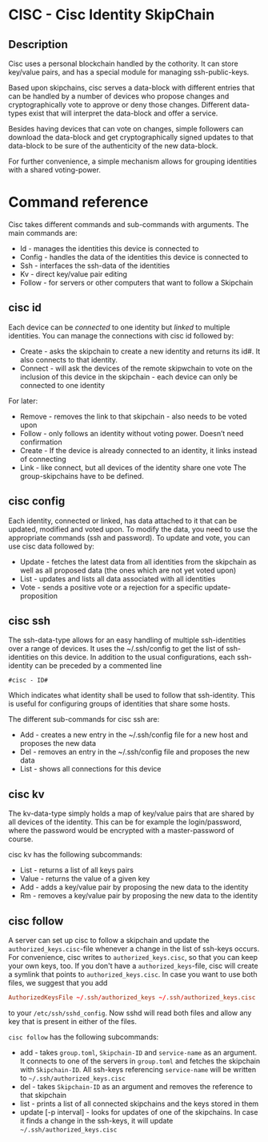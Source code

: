 # CISC - Cisc Identity SkipChain

## Description
Cisc uses a personal blockchain handled by the cothority. It
 can store key/value pairs, and has a special module for managing
 ssh-public-keys.

Based upon skipchains, cisc serves a data-block with different entries that can be handled by a number of devices who propose changes and cryptographically vote to approve or deny those changes. Different data-types exist that will interpret the data-block and offer a service.

Besides having devices that can vote on changes, simple followers can download the data-block and get cryptographically signed updates to that data-block to be sure of the authenticity of the new data-block.

For further convenience, a simple mechanism allows for grouping identities with a shared voting-power.

# Command reference

Cisc takes different commands and sub-commands with arguments. The main commands are:
  * Id - manages the identities this device is connected to
  * Config - handles the data of the identities this device is connected to
  * Ssh - interfaces the ssh-data of the identities
  * Kv - direct key/value pair editing
  * Follow - for servers or other computers that want to follow a Skipchain

## cisc id

Each device can be _connected_ to one identity but _linked_ to multiple identities. You can manage the connections with cisc id followed by:
  * Create - asks the skipchain to create a new identity and returns its id#. It also connects to that identity.
  * Connect - will ask the devices of the remote skipwchain to vote on the inclusion of this device in the skipchain - each device can only be connected to one identity

For later:
  * Remove - removes the link to that skipchain - also needs to be voted upon
  * Follow - only follows an identity without voting power. Doesn’t need confirmation
  * Create - If the device is already connected to an identity, it links instead of connecting
  * Link - like connect, but all devices of the identity share one vote
The group-skipchains have to be defined.

## cisc config
Each identity, connected or linked, has data attached to it that can be updated, modified and voted upon. To modify the data, you need to use the appropriate commands (ssh and password). To update and vote, you can use cisc data followed by:
  * Update - fetches the latest data from all identities from the skipchain as well as all proposed data (the ones which are not yet voted upon)
  * List - updates and lists all data associated with all identities
  * Vote - sends a positive vote or a rejection for a specific update-proposition

## cisc ssh
The ssh-data-type allows for an easy handling of multiple ssh-identities over a range of devices. It uses the ~/.ssh/config to get the list of ssh-identities on this device. In addition to the usual configurations, each ssh-identity can be preceded by a commented line
```
#cisc - ID#
```
Which indicates what identity shall be used to follow that ssh-identity. This is useful for configuring groups of identities that share some hosts.

The different sub-commands for cisc ssh are:
  * Add - creates a new entry in the ~/.ssh/config file for a new host and proposes the new data
  * Del - removes an entry in the ~/.ssh/config file and proposes the new data
  * List - shows all connections for this device

## cisc kv
The kv-data-type simply holds a map of key/value pairs that are shared by all devices of the identity. This can be for example the login/password, where the password would be encrypted with a master-password of course.

cisc kv has the following subcommands:
  * List - returns a list of all keys pairs
  * Value - returns the value of a given key
  * Add - adds a key/value pair by proposing the new data to the identity
  * Rm - removes a key/value pair by proposing the new data to the identity
  
## cisc follow
A server can set up cisc to follow a skipchain and update the 
`authorized_keys.cisc`-file whenever a change in the list of ssh-keys occurs.
For convenience, cisc writes to `authorized_keys.cisc`, so that you can keep
your own keys, too. If you don't have a `authorized_keys`-file, cisc will
create a symlink that points to `authorized_keys.cisc`. In case you want
to use both files, we suggest that you add

```conf
AuthorizedKeysFile ~/.ssh/authorized_keys ~/.ssh/authorized_keys.cisc
```

to your `/etc/ssh/sshd_config`. Now sshd will read both files and allow
any key that is present in either of the files.

`cisc follow` has the following subcommands:
  * add - takes `group.toml`, `Skipchain-ID` and `service-name` as an
  argument. It connects to one of the servers in `group.toml` and fetches
  the skipchain with `Skipchain-ID`. All ssh-keys referencing `service-name`
  will be written to `~/.ssh/authorized_keys.cisc`
  * del - takes `Skipchain-ID` as an argument and removes the reference to
  that skipchain
  * list - prints a list of all connected skipchains and the keys stored
  in them
  * update [-p interval] - looks for updates of one of the skipchains. In
   case it finds a change in the ssh-keys, it will update 
   `~/.ssh/authorized_keys.cisc`